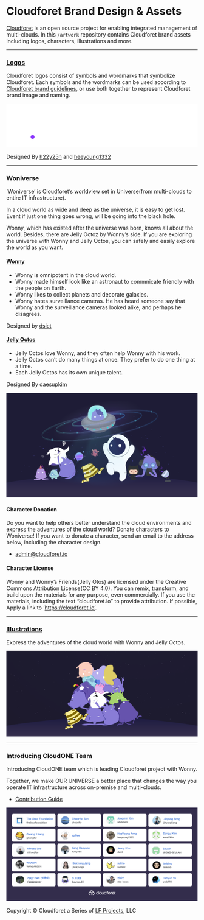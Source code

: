 # Cloudforet Brand Design & Assets

[Cloudforet](https://cloudforet.io) is an open source project for enabling integrated management of multi-clouds. 
In this `/artwork` repository contains Cloudforet brand assets including logos, characters, illustrations and more.


---


### [Logos](logo)

Cloudforet logos consist of symbols and wordmarks that symbolize Cloudforet.
Each symbols and the wordmarks can be used according to [Cloudforet brand guidelines](./logo/brand%20guide), or use both together to represent Cloudforet brand image and naming.

![cloudforet-logo](logo/Cloudforet_logo--primary-horizontal.gif)

Designed By [h22y25n](https://github.com/h22y25n) and [heeyoung1332](https://github.com/heeyoung1332)


---


### Woniverse

‘Woniverse’ is Cloudforet’s worldview set in Universe(from multi-clouds to entire IT infrastructure).

In a cloud world as wide and deep as the universe, it is easy to get lost.
Event if just one thing goes wrong, will be going into the black hole.

Wonny, which has existed after the universe was born, knows all about the world.
Besides, there are Jelly Octoz by Wonny’s side.
If you are exploring the universe with Wonny and Jelly Octos, you can safely and easily explore the world as you want.

#### [Wonny](woniverse/wonny)

* Wonny is omnipotent in the cloud world.
* Wonny made himself look like an astronaut to commnicate friendly with the people on Earth.
* Wonny likes to collect planets and decorate galaxies.
* Wonny hates surveillance cameras. 
He has heard someone say that Wonny and the surveillance cameras looked alike, and perhaps he disagrees.

Designed by [dsict](https://github.com/dsict)

#### [Jelly Octos](woniverse/jellyotos)

* Jelly Octos love Wonny, and they often help Wonny with his work.
* Jelly Octos can’t do many things at once. They prefer to do one thing at a time.
* Each Jelly Octos has its own unique talent.

Designed By [daesupkim](https://github.com/daesupkim)

![wonny-and-friends](illustrations/wonny-and-friends.png)

#### Character Donation 

Do you want to help others better understand the cloud environments and express the adventures of the cloud world?
Donate characters to Woniverse! 
If you want to donate a character, send an email to the address below, including the character design.

* [admin@cloudforet.io](mailto:admin@cloudforet.io)

#### Character License
Wonny and Wonny’s Friends(Jelly Otos) are licensed under the Creative Commons Attribution License(CC BY 4.0). You can remix, transform, and build upon the materials for any purpose, even commercially. If you use the materials, including the text “cloudforet.io” to provide attribution. If possible, Apply a link to ‘https://cloudforet.io’.


---


### [Illustrations](./illustrations)

Express the adventures of the cloud world with Wonny and Jelly Octos.

![pile-of-jellyotos-with-bg](illustrations/pile-of-jellyotos-with-bg.png)


---


### Introducing CloudONE Team

Introducing CloudONE team which is leading Cloudforet project with Wonny. 

Together, we make OUR UNIVERSE a better place that
changes the way you operate IT infrastructure across
on-premise and multi-clouds.

* [Contribution Guide](https://cloudforet.io/docs/developers/contribute/)


![cloudone-team-for-cloudforet](cloudone-team-for-cloudforet.png)


Copyright © Cloudforet a Series of [LF Projects](https://www.linuxfoundation.org/), LLC
